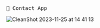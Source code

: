 <kbd>:cherry_blossom: Contact App</kbd>

![CleanShot 2023-11-25 at 14 41 13](https://github.com/betty2310/ContactApp/assets/75170473/7670e9ed-c42a-44d2-825d-a848071657b2)
